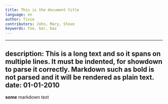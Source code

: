 ```yaml
---
title: This is the document title
language: en
author: Tivie
contributors: John, Mary, Steve
keywords: foo, bar, baz
---
```

---
description: This is a long text and so it
    spans on multiple lines.
    It must be indented,
    for showdown to parse it correctly.
    Markdown **such as bold** is not parsed
    and it will be rendered as plain text.
date: 01-01-2010
---

**some** markdown text
